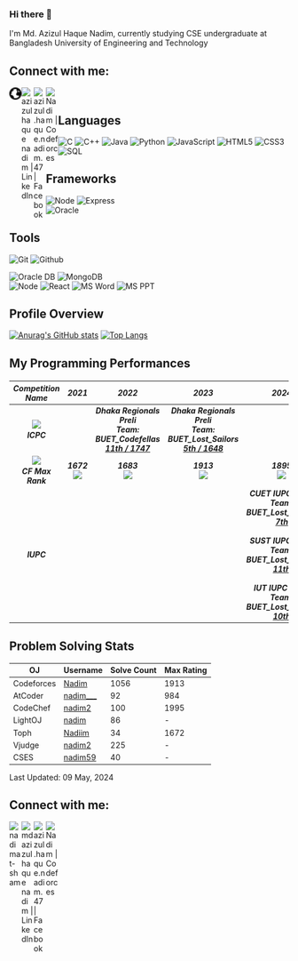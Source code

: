 ### Hi there 👋

I'm Md. Azizul Haque Nadim, currently studying CSE undergraduate at Bangladesh University of Engineering and Technology

 ## Connect with me:

[<img align="left" alt="nadimat-sham" width="22px" src="https://raw.githubusercontent.com/iconic/open-iconic/master/svg/globe.svg" />][website]
 [<img align="left" alt="azizul haque nadim | LinkedIn" width="22px" src="https://cdn.jsdelivr.net/npm/simple-icons@v3/icons/linkedin.svg" />][linkedin] 
[<img align="left" alt="azizul.haque.nadim.47 | Facebook" width="22px" src="https://cdn.jsdelivr.net/npm/simple-icons@v3/icons/facebook.svg" />][facebook]
[<img align="left" alt="Nadim | Codeforces" width="22px" src="https://cdn.jsdelivr.net/npm/simple-icons@v3/icons/codeforces.svg" />][codeforces]

<br /> 

## Languages

![C](https://img.shields.io/badge/-C-000000?style=flat&logo=c)
![C++](https://img.shields.io/badge/-C++-000000?style=flat&logo=c%2B%2B)
![Java](https://img.shields.io/badge/-Java-000000?style=flat&logo=java)
![Python](https://img.shields.io/badge/-Python-000000?style=flat&logo=python)
![JavaScript](https://img.shields.io/badge/-JavaScript-000000?style=flat&logo=javascript)
![HTML5](https://img.shields.io/badge/-HTML5-000000?style=flat&logo=html5)
![CSS3](https://img.shields.io/badge/-CSS-000000?style=flat&logo=css3)
![SQL](https://img.shields.io/badge/-SQL-000000?style=flat&logo=mysql)

## Frameworks
![Node](https://img.shields.io/badge/-Node-000000?style=flat&logo=node.js)
![Express](https://img.shields.io/badge/express.js-%23404d59?style=flat&logo=express) 
</br>
![Oracle](https://img.shields.io/badge/-Oracle-000000?style=flat&logo=oracle)
<!-- ![PostgreSQL](https://img.shields.io/badge/-PostgreSQL-000000?style=flat&logo=postgresql) -->

## Tools

![Git](https://img.shields.io/badge/-Git-000000?style=flat&logo=git)
![Github](https://img.shields.io/badge/-Github-000000?style=flat&logo=github) <br />
<!-- ![Docker](https://img.shields.io/badge/-Docker-000000?style=flat&logo=docker)  
![Adobe Ai](https://img.shields.io/badge/-Adobe%20Illustrator-000000?style=flat&logo=adobe%20illustrator)
![Adobe PS](https://img.shields.io/badge/-Adobe%20Photoshop-000000?style=flat&logo=adobe%20photoshop)
![Next](https://img.shields.io/badge/-Next.js-000000?style=flat&logo=nextdotjs) <br/>
![Spring Boot](https://img.shields.io/badge/-Spring%20Boot-000000?style=flat&logo=springboot) <br />
![Kubernetes](https://img.shields.io/badge/-Kubernetes-000000?style=flat&logo=kubernetes)
![Nginx](https://img.shields.io/badge/-Nginx-000000?style=flat&logo=nginx)
![Terraform](https://img.shields.io/badge/-Terraform-000000?style=flat&logo=terraform) <br/>
![PostgreSQL](https://img.shields.io/badge/-PostgreSQL-000000?style=flat&logo=postgresql) -->
![Oracle DB](https://img.shields.io/badge/-OracleDB-000000?style=flat&logo=oracle)
![MongoDB](https://img.shields.io/badge/-MongoDB-000000?style=flat&logo=mongodb) <br />
![Node](https://img.shields.io/badge/-Node-000000?style=flat&logo=node.js)
![React](https://img.shields.io/badge/-React-000000?style=flat&logo=react)
![MS Word](https://img.shields.io/badge/-MS%20Word-000000?style=flat&logo=microsoft%20word)
![MS PPT](https://img.shields.io/badge/-MS%20Powerpoint-000000?style=flat&logo=microsoft%20powerpoint)

## Profile Overview

[![Anurag's GitHub stats](https://github-readme-stats.vercel.app/api?username=nadimat-sham&count_private=true&show_icons=true&theme=midnight-purple)](https://github.com/anuraghazra/github-readme-stats)
[![Top Langs](https://github-readme-stats.vercel.app/api/top-langs/?username=nadimat-sham&langs_count=10&hide=EJS,CSS,Shell,Gnuplot&layout=compact&theme=midnight-purple)](https://github.com/anuraghazra/github-readme-stats)

## My Programming Performances

<h5>
 

| Competition Name | 2021 | 2022 | 2023 | 2024 |
| :-----: | :----: | :----: | :----: | :----: |
| <img width="120px" src="https://www.hmc.edu/about-hmc/wp-content/uploads/sites/2/2019/01/icpc19.png" /> <br /> ICPC | |Dhaka Regionals Preli<br/> Team: BUET_Codefellas<br/>[11th / 1747](https://algo.codemarshal.org/contests/icpc-dhaka-20/standings) | Dhaka Regionals Preli<br/> Team: BUET_Lost_Sailors<br/>[5th / 1648](https://bapsoj.org/contests/icpc-preliminary-dhaka-site-2023/standings) |
| <img width="120px" src="https://codeforces.org/s/43476/images/codeforces-logo-with-telegram.png" /> <br />CF Max Rank | 1672<br/>  ![](https://img.shields.io/badge/-Expert-3262a8?style=flat)  | 1683<br /> ![](https://img.shields.io/badge/-Expert-3262a8?style=flat) | 1913 <br /> ![](https://img.shields.io/badge/-Candidate%20Master-a832a8?style=flat) | 1895<br/>  ![](https://img.shields.io/badge/-Expert-3262a8?style=flat) |
| IUPC | | | |CUET IUPC 2024<br/> Team: BUET_Lost_Sailors<br/>[7th](https://toph.co/c/cuet-inter-university-codestorm-1-0/standings) <br /><br/>SUST IUPC 2024<br/> Team: BUET_Lost_Sailors<br/>[11th](https://toph.co/c/inter-university-sust-cse-carnival-2024/standings) <br/><br/>IUT IUPC 2024<br/> Team: BUET_Lost_Sailors<br/>[10th](https://toph.co/c/iut-11th-national-ict-fest-2024/standings)|

 </h5>

## Problem Solving Stats


| OJ | Username | Solve Count | Max Rating |
| -- | -------- | ----------- | ---------- |
| Codeforces | [Nadim](https://codeforces.com/profile/Nadim) | 1056 | 1913 |
| AtCoder | [nadim___](https://atcoder.jp/users/nadim___) | 92 | 984 |
| CodeChef | [nadim2](https://www.codechef.com/users/nadim2) | 100 | 1995 |
| LightOJ | [nadim](https://lightoj.com/user/azizul-haque-nadim) | 86 | - | 
| Toph | [Nadiim](https://toph.co/u/Nadiim) | 34 | 1672 |
| Vjudge | [nadim2](https://vjudge.net/user/nadim2) | 225 | - |
| CSES | [nadim59](https://cses.fi/user/112876) | 40 | - |

Last Updated: 09 May, 2024

## Connect with me:

[<img align="left" alt="nadimat-sham" width="22px" src="https://cdn.jsdelivr.net/npm/simple-icons@v3/icons/github.svg" />][website]
[<img align="left" alt="md azizul haque nadim | LinkedIn" width="22px" src="https://cdn.jsdelivr.net/npm/simple-icons@v3/icons/linkedin.svg" />][linkedin]
[<img align="left" alt="azizul.haque.nadim.47 | Facebook" width="22px" src="https://cdn.jsdelivr.net/npm/simple-icons@v3/icons/facebook.svg" />][facebook]
[<img align="left" alt="Nadim | Codeforces" width="22px" src="https://cdn.jsdelivr.net/npm/simple-icons@v3/icons/codeforces.svg" />][codeforces]

[website]: https://codeforces.com/profile/Nadim
[facebook]: https://www.facebook.com/azizul.haque.nadim.47/
[codeforces]: https://codeforces.com/profile/Nadim
[linkedin]: https://www.linkedin.com/in/md-azizul-haque-nadim-848177269/

